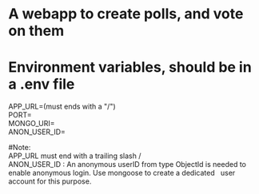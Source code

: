 # A webapp to create polls, and vote on them

# Environment variables, should be in a .env file  
APP_URL=(must ends with a "/")  
PORT=  
MONGO_URI=  
ANON_USER_ID=  
  
#Note:  
APP_URL must end with a trailing slash /  
ANON_USER_ID : An anonymous userID from type ObjectId is needed to enable anonymous login. Use mongoose to create a dedicated   user account for this purpose.   
